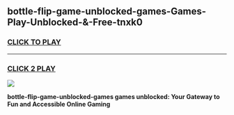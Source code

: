 
## bottle-flip-game-unblocked-games-Games-Play-Unblocked-&-Free-tnxk0
<h3>
<a href="https://premium76.site?title=bottle-flip-game-unblocked-games&ref=24A">CLICK TO PLAY</a></h3>
<hr>

<h3>
<a href="https://premium76.site?title=bottle-flip-game-unblocked-games&ref=24A">CLICK 2 PLAY</a>
  
</h3>

<a href="https://premium76.site?title=bottle-flip-game-unblocked-games&ref=24A"><img src="https://clearcache.store/games.png"></a>


**bottle-flip-game-unblocked-games games unblocked: Your Gateway to Fun and Accessible Online Gaming**
